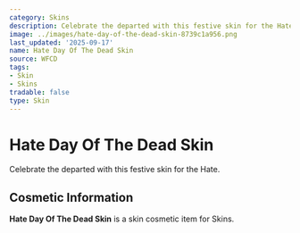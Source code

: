 ```yaml
---
category: Skins
description: Celebrate the departed with this festive skin for the Hate.
image: ../images/hate-day-of-the-dead-skin-8739c1a956.png
last_updated: '2025-09-17'
name: Hate Day Of The Dead Skin
source: WFCD
tags:
- Skin
- Skins
tradable: false
type: Skin
---
```


# Hate Day Of The Dead Skin

Celebrate the departed with this festive skin for the Hate.

## Cosmetic Information

**Hate Day Of The Dead Skin** is a skin cosmetic item for Skins.

